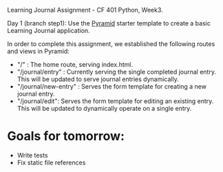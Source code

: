 Learning Journal Assignment - CF 401 Python, Week3.

Day 1 (branch step1):
Use the [Pyramid](https://trypyramid.com/) starter template to create a basic Learning Journal application.

In order to complete this assignment, we established the following routes and views in Pyramid:

* "/" : The home route, serving index.html.
* "/journal/entry" : Currently serving the single completed journal entry.  This will be updated to serve journal entries dynamically.
* "/journal/new-entry" : Serves the form template for creating a new journal entry.
* "/journal/edit": Serves the form template for editing an existing entry.  This will be updated to dynamically operate on a single entry.

# Goals for tomorrow:
 * Write tests
 * Fix static file references


